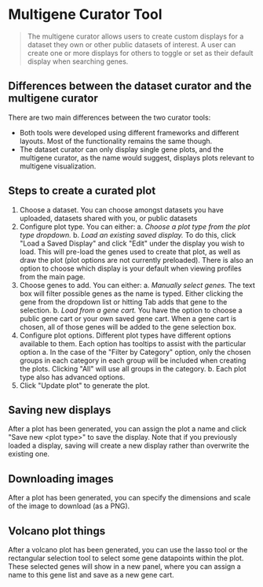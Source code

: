 # Multigene Curator Tool

> The multigene curator allows users to create custom displays for a dataset they own or other public datasets of interest. A user can create one or more displays for others to toggle or set as their default display when searching genes.

## Differences between the dataset curator and the multigene curator

There are two main differences between the two curator tools:

* Both tools were developed using different frameworks and different layouts. Most of the functionality remains the same though.
* The dataset curator can only display single gene plots, and the multigene curator, as the name would suggest, displays plots relevant to multigene visualization.

## Steps to create a curated plot

1. Choose a dataset. You can choose amongst datasets you have uploaded, datasets shared with you, or public datasets
2. Configure plot type. You can either:
  a. *Choose a plot type from the plot type dropdown.*
  b. *Load an existing saved display.* To do this, click "Load a Saved Display" and click "Edit" under the display you wish to load. This will pre-load the genes used to create that plot, as well as draw the plot (plot options are not currently preloaded). There is also an option to choose which display is your default when viewing profiles from the main page.
3. Choose genes to add. You can either:
  a. *Manually select genes.* The text box will filter possible genes as the name is typed. Either clicking the gene from the dropdown list or hitting Tab adds that gene to the selection.
  b. *Load from a gene cart.* You have the option to choose a public gene cart or your own saved gene cart. When a gene cart is chosen, all of those genes will be added to the gene selection box.
4. Configure plot options. Different plot types have different options available to them. Each option has tooltips to assist with the particular option
  a. In the case of the "Filter by Category" option, only the chosen groups in each category in each group will be included when creating the plots. Clicking "All" will use all groups in the category.
  b. Each plot type also has advanced options.
5. Click "Update plot" to generate the plot.

## Saving new displays

After a plot has been generated, you can assign the plot a name and click "Save new \<plot type\>" to save the display. Note that if you previously loaded a display, saving will create a new display rather than overwrite the existing one.

## Downloading images

After a plot has been generated, you can specify the dimensions and scale of the image to download (as a PNG).

## Volcano plot things

After a volcano plot has been generated, you can use the lasso tool or the rectangular selection tool to select some gene datapoints within the plot.  These selected genes will show in a new panel, where you can assign a name to this gene list and save as a new gene cart.